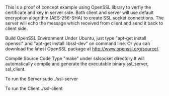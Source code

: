 This is a proof of concept example using OpenSSL library to verfiy the 
certificate and key in server side. Both client and server will use 
default encryption alogrithm (AES-256-SHA) to create SSL socket connections.
The server will echo the message which received from client and send it back
to client side. 

Build OpenSSL Environment
	Under Ubuntu, just type "apt-get install openssl" and
	 "apt-get install libssl-dev" on command line. Or you can download
	the latest OpenSSL package at http://www.openssl.org/source/.

Compile Source Code
	Type "make" under sslsocket directory.It will automatically compile
	and generate the executable binary ssl_server, ssl_client.

To run the Server
	sudo ./ssl-server <portnum> 

To run the Client 
	./ssl-client <hostname> <portnum> 
